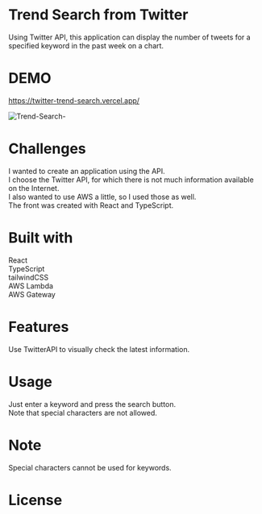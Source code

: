 # Trend Search from Twitter

Using Twitter API, this application can display the number of tweets for a specified keyword in the past week on a chart.

# DEMO

https://twitter-trend-search.vercel.app/

![Trend-Search-](https://user-images.githubusercontent.com/110572532/212582883-7b0b1603-7bc8-45a7-993d-2e8e64abd65d.gif)

# Challenges

I wanted to create an application using the API.<br>
I choose the Twitter API, for which there is not much information available on the Internet.<br>
I also wanted to use AWS a little, so I used those as well.<br>
The front was created with React and TypeScript.<br>

# Built with

React<br>
TypeScript<br>
tailwindCSS<br>
AWS Lambda<br>
AWS Gateway<br>

# Features

Use TwitterAPI to visually check the latest information.

# Usage

Just enter a keyword and press the search button.<br>
Note that special characters are not allowed.<br>

# Note

Special characters cannot be used for keywords.

# License
